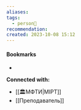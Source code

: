 ```yaml
---
aliases: 
tags:
  - person👤
recommendation:
created: 2023-10-08 15:12
---
```





#### Bookmarks
- 


**Connected with:**
- [[🏛МФТИ|MIPT]]
- [[Преподаватель]]
